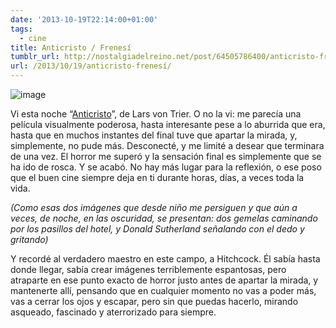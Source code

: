 ```yaml
---
date: '2013-10-19T22:14:00+01:00'
tags:
  - cine
title: Anticristo / Frenesí
tumblr_url: http://nostalgiadelreino.net/post/64505786400/anticristo-frenesí
url: /2013/10/19/anticristo-frenesí/
---
```


<p><img alt="image" src="http://66.media.tumblr.com/aa9de7c6732ebf9b008ef511e21ff541/tumblr_inline_muxmui7J5Q1r8a7sj.jpg"/></p>

<p></p>
<p>Vi esta noche “<a href="http://www.imdb.com/title/tt0870984/">Anticristo</a>”, de Lars von Trier. O no la vi: me parecía una película visualmente poderosa, hasta interesante pese a lo aburrida que era, hasta que en muchos instantes del final tuve que apartar la mirada, y, simplemente, no pude más. Desconecté, y me limité a desear que terminara de una vez. El horror me superó y la sensación final es simplemente que se ha ido de rosca. Y se acabó. No hay más lugar para la reflexión, o ese poso que el buen cine siempre deja en ti durante horas, días, a veces toda la vida.</p>

<p><em>(Como esas dos imágenes que desde niño me persiguen y que aún a veces, de noche, en las oscuridad, se presentan: dos gemelas caminando por los pasillos del hotel, y Donald Sutherland señalando con el dedo y gritando)</em></p>

<p>Y recordé al verdadero maestro en este campo, a Hitchcock. Él sabía hasta donde llegar, sabía crear imágenes terriblemente espantosas, pero atraparte en ese punto exacto de horror justo antes de apartar la mirada, y mantenerte allí, pensando que en cualquier momento no vas a poder más, vas a cerrar los ojos y escapar, pero sin que puedas hacerlo, mirando asqueado, fascinado y aterrorizado para siempre.</p>
